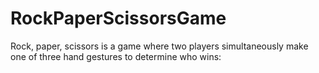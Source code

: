 # RockPaperScissorsGame
Rock, paper, scissors is a game where two players simultaneously make one of three hand gestures to determine who wins:
